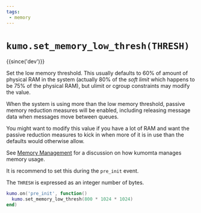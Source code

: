 ```yaml
---
tags:
 - memory
---
```


# `kumo.set_memory_low_thresh(THRESH)`

{{since('dev')}}

Set the low memory threshold. This usually defaults to 60% of
amount of physical RAM in the system (actually 80% of the *soft limit* which
happens to be 75% of the physical RAM), but ulimit or cgroup constraints may
modify the value.

When the system is using more than the low memory threshold, passive memory
reduction measures will be enabled, including releasing message data when
messages move between queues.

You might want to modify this value if you have a lot of RAM and want the
passive reduction measures to kick in when more of it is in use than the
defaults would otherwise allow.

See [Memory Management](../memory.md) for a discussion on how kumomta manages
memory usage.

It is recommend to set this during the `pre_init` event.

The `THRESH` is expressed as an integer number of bytes.

```lua
kumo.on('pre_init', function()
  kumo.set_memory_low_thresh(800 * 1024 * 1024)
end)
```


